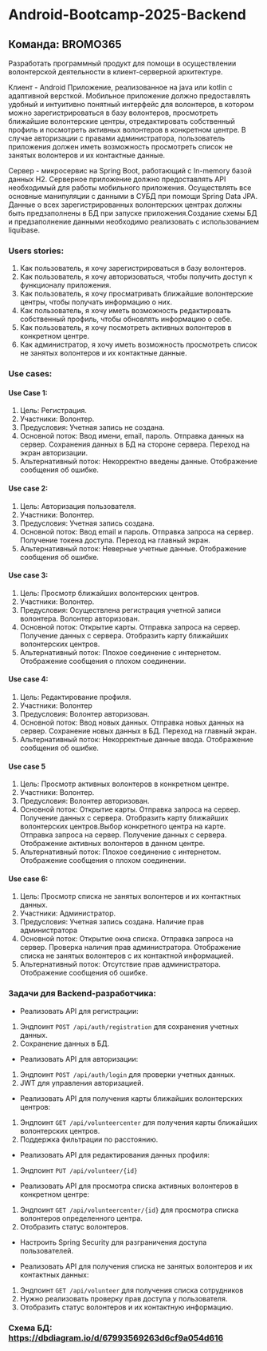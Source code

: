 # Android-Bootcamp-2025-Backend
## Команда: BROMO365

Разработать программный продукт для помощи в осуществлении волонтерской деятельности в клиент-серверной архитектуре.

Клиент - Android Приложение, реализованное на java или kotlin с адаптивной версткой.
Мобильное приложение должно предоставлять удобный и интуитивно понятный интерфейс для волонтеров, в котором можно зарегистрироваться в базу волонтеров, просмотреть ближайшие волонтерские центры, отредактировать собственный профиль и посмотреть активных волонтеров в конкретном центре. В случае авторизации с правами администратора, пользователь приложения должен иметь возможность просмотреть список не занятых волонтеров и их контактные данные.

Сервер - микросервис на Spring Boot, работающий с In-memory базой данных H2.
Серверное приложение должно предоставлять API необходимый для работы мобильного приложения. Осуществлять все основные манипуляции с данными в СУБД при помощи Spring Data JPA. Данные о всех зарегистрированных волонтерских центрах должны быть предзаполнены в БД при запуске приложения.Создание схемы БД и предзаполнение данными необходимо реализовать с использованием liquibase.

### Users stories:
1. Как пользователь, я хочу зарегистрироваться в базу волонтеров.
2. Как пользователь, я хочу авторизоваться, чтобы получить доступ к функционалу приложения.
3. Как пользователь, я хочу просматривать ближайшие волонтерские центры, чтобы получать информацию о них.
4. Как пользователь, я хочу иметь возможность редактировать собственный профиль, чтобы обновлять информацию о себе.
5. Как пользователь, я хочу посмотреть активных волонтеров в конкретном центре.
6. Как администратор, я хочу иметь возможность просмотреть список не занятых волонтеров и их контактные данные.

### Use cases:
#### Use Case 1:
1. Цель: Регистрация.
2. Участники: Волонтер.
3. Предусловия: Учетная запись не создана.
4. Основной поток: Ввод имени, email, пароль. Отправка данных на сервер. Сохранения данных в БД на стороне сервера. Переход на экран авторизации.
5. Альтернативный поток: Некорректно введены данные. Отображение сообщения об ошибке.
#### Use case 2:
1. Цель: Авторизация пользователя.
2. Участники: Волонтер.
3. Предусловия: Учетная запись создана.
4. Основной поток: Ввод email и пароль. Отправка запроса на сервер. Получение токена доступа. Переход на главный экран.
5. Альтернативный поток: Неверные учетные данные. Отображение сообщения об ошибке.
#### Use case 3:
1. Цель: Просмотр ближайших волонтерских центров.
2. Участники: Волонтер.
3. Предусловия: Осуществлена регистрация учетной записи волонтера. Волонтер авторизован.
4. Основной поток: Открытие карты. Отправка запроса на сервер. Получение данных с сервера. Отобразить карту ближайших волонтерских центров.
5. Альтернативный поток: Плохое соединение с интернетом. Отображение сообщения о плохом соединении.
#### Use case 4:
1. Цель: Редактирование профиля.
2. Участники: Волонтер
3. Предусловия: Волонтер авторизован.
4. Основной поток: Ввод новых данных. Отправка новых данных на сервер. Сохранение новых данных в БД. Переход на главный экран.
5. Альтернативный поток: Некорректные данные ввода. Отображение сообщения об ошибке.
#### Use case 5
1. Цель: Просмотр активных волонтеров в конкретном центре.
2. Участники: Волонтер.
3. Предусловия: Волонтер авторизован.
4. Основной поток: Открытие карты. Отправка запроса на сервер. Получение данных с сервера. Отобразить карту ближайших волонтерских центров.Выбор конкретного центра на карте. Отправка запроса на сервер. Получение данных с сервера. Отображение активных волонтеров в данном центре.
5. Альтернативный поток: Плохое соединение с интернетом. Отображение сообщения о плохом соединении.
#### Use case 6:
1. Цель: Просмотр списка не занятых волонтеров и их контактных данных.
2. Участники: Администратор.
3. Предусловия: Учетная запись создана. Наличие прав администратора
4. Основной поток: Открытие окна списка. Отправка запроса на сервер. Проверка наличия прав администратора. Отображение списка не занятых волонтеров с их контактной информацией.
5. Альтернативный поток: Отсутствие прав администратора. Отображение сообщения об ошибке.
### Задачи для Backend-разработчика:
* Реализовать API для регистрации:
1. Эндпоинт `POST /api/auth/registration` для сохранения учетных данных.
2. Сохранение данных в БД.
* Реализовать API для авторизации:
1. Эндпоинт `POST /api/auth/login` для проверки учетных данных.
2. JWT для управления авторизацией.
* Реализовать API для получения карты ближайших волонтерских центров:
1. Эндпоинт `GET /api/volunteercenter` для получения карты ближайших волонтерских центров.
2. Поддержка фильтрации по расстоянию.
*  Реализовать API для редактирования данных профиля:
1. Эндпоинт `PUT /api/volunteer/{id}` 
* Реализовать API для просмотра списка активных волонтеров в конкретном центре:
1. Эндпоинт `GET /api/volunteercenter/{id}` для просмотра списка волонтеров определенного центра.
2. Отобразить статус волонтеров.
* Настроить Spring Security для разграничения доступа пользователей.


* Реализовать API для получения списка не занятых волонтеров и их контактных данных:
1. Эндпоинт `GET /api/volunteer` для получения списка сотрудников
2. Нужно реализовать проверку прав доступа у пользователя.
3. Отобразить статус волонтеров и их контактную информацию.

### Схема БД: https://dbdiagram.io/d/67993569263d6cf9a054d616